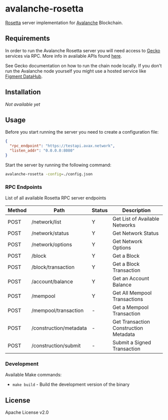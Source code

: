# avalanche-rosetta

[Rosetta][1] server implementation for [Avalanche][2] Blockchain.

## Requirements

In order to run the Avalanche Rosetta server you will need access to [Gecko][3]
services via RPC. More info in available APIs found [here][4].

See Gecko documentation on how to run the chain node locally. If you don't run
the Avalanche node yourself you might use a hosted service like [Figment DataHub][5].

## Installation

*Not available yet*

## Usage

Before you start running the server you need to create a configuration file:

```json
{
  "rpc_endpoint": "https://testapi.avax.network",
  "listen_addr": "0.0.0.0:8080"
}

```

Start the server by running the following command:

```bash
avalanche-rosetta -config=./config.json
```

### RPC Endpoints

List of all available Rosetta RPC server endpoints

| Method | Path                   | Status | Description
|--------|------------------------|--------|------------------------------------
| POST   | /network/list          | Y      | Get List of Available Networks
| POST   | /network/status        | Y      | Get Network Status
| POST   | /network/options       | Y      | Get Network Options
| POST   | /block                 | Y      | Get a Block
| POST   | /block/transaction     | Y      | Get a Block Transaction
| POST   | /account/balance       | Y      | Get an Account Balance
| POST   | /mempool               | Y      | Get All Mempool Transactions
| POST   | /mempool/transaction   | -      | Get a Mempool Transaction
| POST   | /construction/metadata | -      | Get Transaction Construction Metadata
| POST   | /construction/submit   | -      | Submit a Signed Transaction

### Development

Available Make commands:

- `make build` - Build the development version of the binary

## License

Apache License v2.0

[1]: https://www.rosetta-api.org/
[2]: https://www.avalabs.org/
[3]: https://github.com/ava-labs/gecko
[4]: https://docs.avax.network/v1.0/en/api/intro-apis/
[5]: https://figment.network/datahub/
